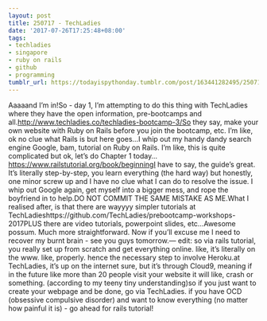 ```yaml
---
layout: post
title: 250717 - TechLadies
date: '2017-07-26T17:25:48+08:00'
tags:
- techladies
- singapore
- ruby on rails
- github
- programming
tumblr_url: https://todayispythonday.tumblr.com/post/163441282495/250717-techladies
---
```

Aaaaand I’m in!So - day 1, I’m attempting to do this thing with TechLadies where they have the open information, pre-bootcamps and all.http://www.techladies.co/techladies-bootcamp-3/So they say, make your own website with Ruby on Rails before you join the bootcamp, etc. I’m like, ok no clue what Rails is but here goes…I whip out my handy dandy search engine Google, bam, tutorial on Ruby on Rails. I’m like, this is quite complicated but ok, let’s do Chapter 1 today…https://www.railstutorial.org/book/beginningI have to say, the guide’s great. It’s literally step-by-step, you learn everything (the hard way) but honestly, one minor screw up and I have no clue what I can do to resolve the issue. I whip out Google again, get myself into a bigger mess, and rope the boyfriend in to help.DO NOT COMMIT THE SAME MISTAKE AS ME.What I realised after, is that there are wayyyy simpler tutorials at TechLadieshttps://github.com/TechLadies/prebootcamp-workshops-2017PLUS there are video tutorials, powerpoint slides, etc…Awesome possum. Much more straightforward. Now if you’ll excuse me I need to recover my burnt brain - see you guys tomorrow.— edit: so via rails tutorial, you really set up from scratch and get everything online. like, it’s literally on the www. like, properly. hence the necessary step to involve Heroku.at TechLadies, it’s up on the internet sure, but it’s through Cloud9, meaning if in the future like more than 20 people visit your website it will like, crash or something. (according to my teeny tiny understanding)so if you just want to create your webpage and be done, go via TechLadies. if you have OCD (obsessive compulsive disorder) and want to know everything (no matter how painful it is) - go ahead for rails tutorial!
